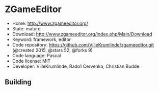 # ZGameEditor

- Home: http://www.zgameeditor.org/
- State: mature
- Download: http://www.zgameeditor.org/index.php/Main/Download
- Keyword: framework, editor
- Code repository: https://github.com/VilleKrumlinde/zgameeditor.git (@created 2015, @stars 52, @forks 9)
- Code language: Pascal
- Code license: MIT
- Developer: VilleKrumlinde, Rado1 Cervenka, Christian Budde

## Building
